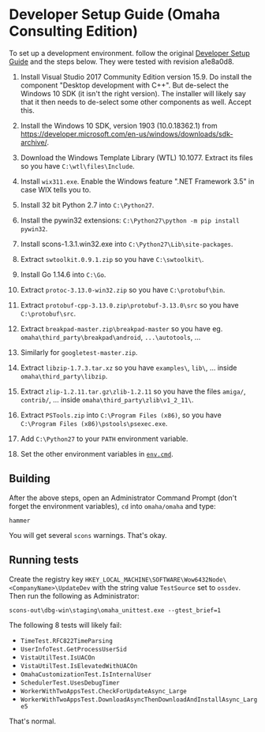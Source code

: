 # Developer Setup Guide (Omaha Consulting Edition)

To set up a development environment. follow the original
[Developer Setup Guide](../doc/DeveloperSetupGuide.ma)
and the steps below. They were tested with revision a1e8a0d8.

 1. Install Visual Studio 2017 Community Edition version 15.9.
    Do install the component "Desktop development with C++".
    But de-select the Windows 10 SDK (it isn't the right version).
    The installer will likely say that it then needs to de-select
    some other components as well. Accept this.

 2. Install the Windows 10 SDK, version 1903 (10.0.18362.1) from
    https://developer.microsoft.com/en-us/windows/downloads/sdk-archive/.

 3. Download the Windows Template Library (WTL) 10.1077. Extract its files so
    you have `C:\wtl\files\Include`.

 4. Install `wix311.exe`. Enable the Windows feature ".NET Framework 3.5" in
    case WIX tells you to.

 5. Install 32 bit Python 2.7 into `C:\Python27`.

 6. Install the pywin32 extensions: `C:\Python27\python -m pip install pywin32`.

 7. Install scons-1.3.1.win32.exe into `C:\Python27\Lib\site-packages`.

 8. Extract `swtoolkit.0.9.1.zip` so you have `C:\swtoolkit\`.

 9. Install Go 1.14.6 into `C:\Go`.

10. Extract `protoc-3.13.0-win32.zip` so you have `C:\protobuf\bin`.

11. Extract `protobuf-cpp-3.13.0.zip\protobuf-3.13.0\src` so you have
    `C:\protobuf\src`.

12. Extract `breakpad-master.zip\breakpad-master` so you have eg.
    `omaha\third_party\breakpad\android`, `...\autotools`, ...

13. Similarly for `googletest-master.zip`.

14. Extract `libzip-1.7.3.tar.xz` so you have `examples\`, `lib\`, ... inside
    `omaha\third_party\libzip`.

15. Extract `zlip-1.2.11.tar.gz\zlib-1.2.11` so you have the files `amiga/`,
    `contrib/`, ... inside `omaha\third_party\zlib\v1_2_11\`.

16. Extract `PSTools.zip` into `C:\Program Files (x86)`, so you have
    `C:\Program Files (x86)\pstools\psexec.exe`.

17. Add `C:\Python27` to your `PATH` environment variable.

18. Set the other environment variables in [`env.cmd`](env.cmd).

## Building

After the above steps, open an Administrator Command Prompt (don't forget the
environment variables), `cd` into `omaha/omaha` and type:

    hammer

You will get several `scons` warnings. That's okay.

## Running tests

Create the registry key
`HKEY_LOCAL_MACHINE\SOFTWARE\Wow6432Node\<CompanyName>\UpdateDev`
with the string value `TestSource` set to `ossdev`. Then run the following as
Administrator:

    scons-out\dbg-win\staging\omaha_unittest.exe --gtest_brief=1

The following 8 tests will likely fail:

 * `TimeTest.RFC822TimeParsing`
 * `UserInfoTest.GetProcessUserSid`
 * `VistaUtilTest.IsUACOn`
 * `VistaUtilTest.IsElevatedWithUACOn`
 * `OmahaCustomizationTest.IsInternalUser`
 * `SchedulerTest.UsesDebugTimer`
 * `WorkerWithTwoAppsTest.CheckForUpdateAsync_Large`
 * `WorkerWithTwoAppsTest.DownloadAsyncThenDownloadAndInstallAsync_Large5`

That's normal.